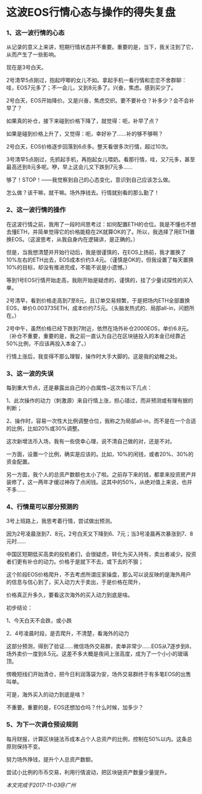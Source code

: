 # 这波EOS行情心态与操作的得失复盘

### 1、这一波行情的心态

从记录的意义上来讲，短期行情状态并不重要。重要的是，当下，我关注到了它，从而产生了一些影响。

现在是3号白天。

2号清早5点刚过，抱起哼唧的女儿不如。拿起手机一看行情和恋恋不舍群聊：哇，EOS7元多了；不一会儿，又到8元多了。兴奋，焦虑。感到买少了。

2号白天，EOS开始降价。又是兴奋，焦虑交织。要不要补仓？补多少？会不会补早了？

如果真的补仓，接下来碰到价格下降了，就觉得：呃，补早了点？

如果是碰到价格上升了，又觉得：呃，幸好补了……补的够不够啊？

2号白天，EOS价格逐步回落到6点多。整天看很多次行情，超过10次。

3号清早5点刚过，先抓起手机，再抱起女儿喂奶。看那行情，哇，又7元多，甚至最高还到8元多呢。咿，早上这会儿又下跌到7元多……

够了！STOP！——我觉察到自己的心态变化，意识到自己应该怎么做。

怎么做？该干嘛，就干嘛。场外挣钱去。行情就别看的那么勤了！

### 2、这一波行情的操作

在这波行情之前，我用了一段时间思考过：如何配置ETH的仓位。我是不懂也不想去懂ETH，并简单觉得它的价格能稳在2K就算OK的了。所以，我选择了用ETH置换EOS。（这波思考，从我自身内在逻辑讲，是正确的。）

但是，当我想清楚并开始行动后，我是很谨慎的，在EOS上扬前，我才置换了10%左右的ETH出去，EOS成本价约3.4元。（谨慎是OK的，但我设置了每天置换10%的目标，却没有推进完成，不能不说是小遗憾。）

等到1号EOS行情开始走高，我刚开始是疑虑的，谨慎的，挂了少量试探性的买入单。

2号清早，看到价格走高到7至8元，且订单交易频繁，于是把场内ETH全部置换EOS，单价0.003735ETH，成本价约7.5元。（头脑发热式的、局部all-in，问题所在。）

2号中午，虽然价格已经下跌到7附近，依然在场外补仓2000EOS，单价6.8元。（补仓不重要，重要的是，我之前一直认为自己在区块链投入的本金已经靠近50%比例，不应该再投入本金了。）

行情上涨后，我变得不那么理智，操作时大手大脚的。这是我的幼稚之处。

### 3、这一波的失误

每到重大节点，还是暴露出自己的小白属性~这次有以下几点：

1、此次操作的动力（刺激源）来自行情上涨，担心错过，而非预测或有理有据的判断；

2、操作时，容易一次性大比例调整仓位，我称之为局部all-in，而不是在一个合适的比例，比如20%或30%调整。

这次新增法币入场，我有一些侥幸心理，说不清自己做的对，还是不对。

一方面，设置一个比例，确实是应该的。比如，10%的闲钱，或者20%、30%的资金配置。

另一方面，我个人的总资产数额也太小了啦。之前存下来的钱，都拿来投资房产并装修了，这一两年才缓过神存了点闲钱。这其中的50%，从绝对值上来说，也并不多……

### 4、行情是可以部分预测的

3号上班路上，我思考着行情，尝试做出预测。

因为2号凌晨涨到7、8元，2号白天又下降到6、7元；当3号凌晨再次暴涨到7、8元时……

中国区短期低买高卖的投机者们，会很疑虑，转化为买入持有，卖出者减少。投资者们更有补仓的动力。价格于是就下不去，或下去的不狠；

这个阶段EOS价格爬升，不去考虑所谓庄家操盘，那么可以说反映的是海外用户的信息与信心到了，买入动力大于卖出，于是价格在爬升，

价格真正升多久，要看这次海外的买入动力到底是啥。

初步结论：

1、今天白天不会跌，或小跌

2、4号凌晨时段，是否爬升，不清楚，看海外的动力

这部分预测，得到了验证……微信场外交易群，卖单非常少……EOS从7逐步到8，场外卖价一度到8.5元。这差不多大概是夜间上涨高度，成为了一个小小的玻璃顶。

傍晚短线们开始清仓，把今日利润落袋为安，场外交易群终于有多笔EOS的出售叫单。

可是，海外买入的动力到底是啥？

不重要。重要的是，EOS还想加仓吗？什么时候，加多少？

### 5、为下一次调仓预设规则

每月财报，计算区块链法币成本占个人总资产的比例，控制在50%以内。这条总原则保持不变。

努力场外挣钱，提升个人总资产数额。

尝试小比例的币币交易，利用行情波动，把区块链资产数量少量提升。

_本文完成于2017-11-03@广州_